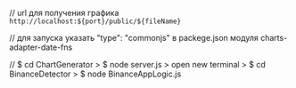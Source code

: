 // url для получения графика `http://localhost:${port}/public/${fileName}`

// для запуска указать "type": "commonjs" в packege.json модуля charts-adapter-date-fns

// $ cd ChartGenerator > $ node server.js > open new terminal > $ cd BinanceDetector > $  node BinanceAppLogic.js 